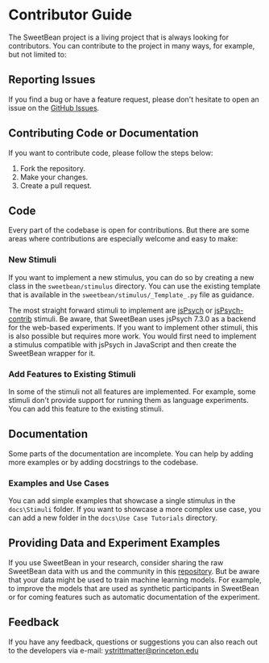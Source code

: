 # Contributor Guide

The SweetBean project is a living project that is always looking for contributors. You can contribute to the project in many ways, for example, but not limited to:

## Reporting Issues

If you find a bug or have a feature request, please don't hesitate to open an issue on the [GitHub Issues](https://github.com/AutoResearch/sweetbean/issues").

## Contributing Code or Documentation

If you want to contribute code, please follow the steps below:

1. Fork the repository.
2. Make your changes.
3. Create a pull request.

## Code

Every part of the codebase is open for contributions. But there are some areas where contributions are especially welcome and easy to make:

### New Stimuli

If you want to implement a new stimulus, you can do so by creating a new class in the `sweetbean/stimulus` directory. You can use the existing template that is available in the `sweetbean/stimulus/_Template_.py` file as guidance. 

The most straight forward stimuli to implement are [jsPsych](https://github.com/jspsych/jsPsych) or [jsPsych-contrib](https://github.com/jspsych/jspsych-contrib) stimuli. Be aware, that SweetBean uses jsPsych 7.3.0 as a backend for the web-based experiments. If you want to implement other stimuli, this is also possible but requires more work. You would first need to implement a stimulus compatible with jsPsych in JavaScript and then create the SweetBean wrapper for it.

### Add Features to Existing Stimuli

In some of the stimuli not all features are implemented. For example, some stimuli don't provide support for running them as language experiments. You can add this feature to the existing stimuli.

## Documentation

Some parts of the documentation are incomplete. You can help by adding more examples or by adding docstrings to the codebase.

### Examples and Use Cases

You can add simple examples that showcase a single stimulus in the `docs\Stimuli` folder. If you want to showcase a more complex use case, you can add a new folder in the `docs\Use Case Tutorials` directory.

## Providing Data and Experiment Examples

If you use SweetBean in your research, consider sharing the raw SweetBean data with us and the community in this [repository](https://github.com/AutoResearch/sweetbean-database). But be aware that your data might be used to train machine learning models. For example, to improve the models that are used as synthetic participants in SweetBean or for coming features such as automatic documentation of the experiment.

## Feedback

If you have any feedback, questions or suggestions you can also reach out to the developers via e-mail: [ystrittmatter@princeton.edu](mailto:ystrittmatter@princeton.edu)